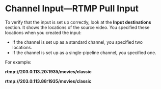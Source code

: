 # Channel Input—RTMP Pull Input<a name="input-rtmp-pull"></a>

To verify that the input is set up correctly, look at the **Input destinations** section\. It shows the locations of the source video\. You specified these locations when you created the input:
+ If the channel is set up as a standard channel, you specified two locations\. 
+ If the channel is set up as a single\-pipeline channel, you specified one\. 

For example:

**rtmp://203\.0\.113\.20:1935/movies/classic**

**rtmp://203\.0\.113\.88:1935/movies/classic**